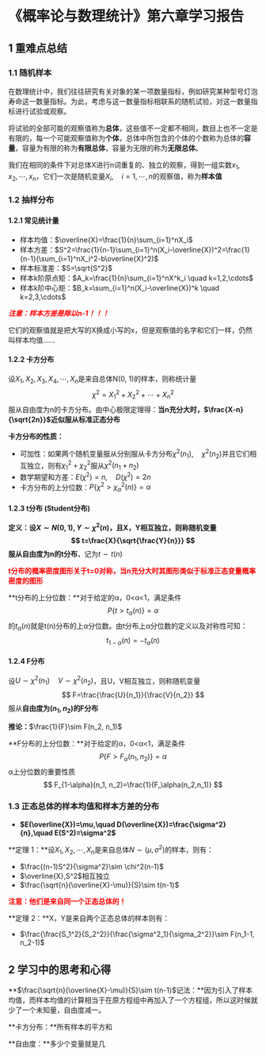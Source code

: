 # 《概率论与数理统计》第六章学习报告

## 1 重难点总结

### 1.1 随机样本

在数理统计中，我们往往研究有关对象的某一项数量指标，例如研究某种型号灯泡寿命这一数量指标。为此，考虑与这一数量指标相联系的随机试验，对这一数量指标进行试验或观察。

将试验的全部可能的观察值称为**总体**，这些值不一定都不相同，数目上也不一定是有限的，每一个可能观察值称为**个体**，总体中所包含的个体的个数称为总体的**容量**，容量为有限的称为**有限总体**，容量为无限的称为**无限总体**。

我们在相同的条件下对总体X进行n词重复的、独立的观察，得到一组实数$x_1, x_2, \cdots, x_n$，它们一次是随机变量$X_i,\quad i=1,\cdots,n$的观察值，称为**样本值**

### 1.2 抽样分布

#### 1.2.1 常见统计量

- 样本均值：$\overline{X}=\frac{1}{n}\sum_{i=1}^nX_i$
- 样本方差：$S^2=\frac{1}{n-1}\sum_{i=1}^n(X_i-\overline{X})^2=\frac{1}{n-1}(\sum_{i=1}^nX_i^2-b\overline{X}^2)$
- 样本标准差：$S=\sqrt{S^2}$
- 样本k阶原点矩：$A_k=\frac{1}{n}\sum_{i=1}^nX^k_i \quad k=1,2,\cdots$
- 样本k阶中心矩：$B_k=\sum_{i=1}^n(X_i-\overline{X})^k \quad k=2,3,\cdots$

<em><font color="red">**注意：样本方差是除以n-1！！！**</font></em>

它们的观察值就是把大写的X换成小写的x，但是观察值的名字和它们一样，仍然叫样本均值……

#### 1.2.2 卡方分布

设$X_1,X_2,X_3,X_4,\cdots,X_n$是来自总体N(0, 1)的样本，则称统计量
$$
\chi^2=X_1^2 + X_2^2 + \cdots +  X_n^2
$$
服从自由度为n的卡方分布。由中心极限定理得：**当n充分大时，$\frac{X-n}{\sqrt{2n}}$近似服从标准正态分布**

**卡方分布的性质：**

- 可加性：如果两个随机变量服从分别服从卡方分布$\chi^2(n_1),\quad\chi^2(n_2)$并且它们相互独立，则有$\chi^2_1 + \chi^2_2$服从$\chi^2(n_1+n_2)$
- 数学期望和方差：$E(\chi^2)=n,\quad D(\chi^2)=2n$
- 卡方分布的上分位数：$P\{\chi^2>\chi^2_\alpha(n)\}=\alpha$

#### 1.2.3 t分布 (Student分布)

**定义：**设$X \sim N(0, 1),Y\sim \chi^2(n)$，且X，Y相互独立，则称随机变量
$$
t=\frac{X}{\sqrt{\frac{Y}{n}}}
$$
服从**自由度为n的t分布**，记为$t\sim t(n)$

<font color="red">**t分布的概率密度图形关于t=0对称，当n充分大时其图形类似于标准正态变量概率密度的图形**</font>

**t分布的上分位数：**对于给定的α，0<α<1，满足条件
$$
P\{t>t_\alpha(n)\}=\alpha
$$
的$t_\alpha(n)$就是t(n)分布的上α分位数。由t分布上α分位数的定义以及对称性可知：
$$
t_{1-\alpha}(n)=-t_\alpha(n)
$$

#### 1.2.4 F分布

设$U \sim \chi^2(n_1) \quad V\sim \chi^2(n_2)$，且U，V相互独立，则称随机变量
$$
F=\frac{\frac{U}{n_1}}{\frac{V}{n_2}}
$$
服从**自由度为$(n_1,n_2)$的F分布**

**推论：**$\frac{1}{F}\sim F(n_2, n_1)$

**F分布的上分位数：**对于给定的α，0<α<1，满足条件
$$
P\{F>F_\alpha(n_1, n_2)\}=\alpha
$$
α上分位数的重要性质
$$
F_{1-\alpha}(n_1, n_2)=\frac{1}{F_\alpha(n_2,n_1)}
$$

### 1.3 正态总体的样本均值和样本方差的分布

- **$E(\overline{X})=\mu,\quad D(\overline{X})=\frac{\sigma^2}{n},\quad E(S^2)=\sigma^2$**

**定理 1：**设$X_1, X_2, \cdots, X_n$是来自总体$N\sim (\mu, \sigma^2)$的样本，则有：

- $\frac{(n-1)S^2}{\sigma^2}\sim \chi^2(n-1)$
- $\overline{X},S^2$相互独立
- $\frac{\sqrt{n}(\overline{X}-\mu)}{S}\sim t(n-1)$

**<font color="red">注意：他们是来自同一个正态总体的！</font>**

**定理 2：**X，Y是来自两个正态总体的样本则有：

- $\frac{\frac{S_1^2}{S_2^2}}{\frac{\sigma^2_1}{\sigma_2^2}}\sim F(n_1-1, n_2-1)$

## 2 学习中的思考和心得

**$\frac{\sqrt{n}(\overline{X}-\mu)}{S}\sim t(n-1)$记法：**因为引入了样本均值，而样本均值的计算相当于在原方程组中再加入了一个方程组，所以这时候就少了一个未知量，自由度减一。

**卡方分布：**所有样本的平方和

**自由度：**多少个变量就是几

